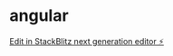 # angular

[Edit in StackBlitz next generation editor ⚡️](https://stackblitz.com/~/github.com/lamkhai/angular)
